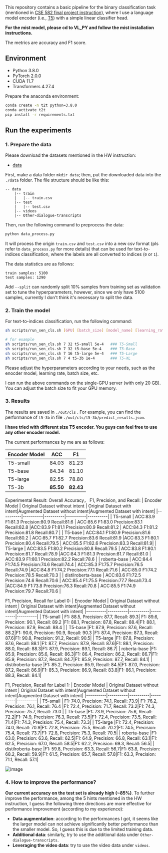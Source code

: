 This repository contains a basic pipeline for the binary classification task (mentioned in [CSE 582 final project instruction](https://psu.instructure.com/courses/2309886/assignments/15994501)), where I use a language model encoder (i.e., [T5](https://huggingface.co/docs/transformers/model_doc/t5)) with a simple linear classifier head. 

**For the mist model, please cd to VL_PY and follow the mist installation instructions.**

The metrics are accuracy and F1 score.

## Environment

- Python 3.8.0
- PyTorch 2.0.0
- CUDA 11.7
- Transformers 4.27.4

Prepare the anaconda environment:

```bash
conda create -n t2t python=3.8.0
conda activate t2t
pip install -r requirements.txt
```

## Run the experiments

### 1. Prepare the data

Please download the datasets mentioned in the HW instruction:
- [data](https://drive.google.com/drive/folders/1RAWWGTI7ciFkQfl3P9TSlC8Wm-seZYrN)


First, make a data folder `mkdir data`; then, put the downloaded data into the `./data` folder. The file structure should be like this:

``` 
-- data
    |-- train
    |   |-- train.csv
    |-- test
    |   |-- test.csv
    |-- videos
    |-- Other-dialogue-transcripts
```

Then, run the following command to preprocess the data:

```bash
python data_process.py
```

It will process the origin `train.csv` and `test.csv` into a new csv format (pls refer to `data_process.py` for more details) that can be used for text-to-indices classification, where the labels are all converted to indices (`0` or `1`).   

The data statistics are as follows:

```
train samples: 5100
test samples: 1290
```

Add `--split` can randomly split 10% samples from training set as validation set to tune the hyperparameters, however, since we only have 5100 samples, currently I don't think it's necessary to split the data.


### 2. Train the model


For text-to-indices classification, run the following command:

```bash
sh scripts/run_sen_cls.sh [GPU] [batch_size] [model_name] [learning_rate]

# for example
sh scripts/run_sen_cls.sh 7 32 t5-small 5e-4   ### T5-Small
sh scripts/run_sen_cls.sh 7 32 t5-base 5e-4    ### T5-Base
sh scripts/run_sen_cls.sh 7 16 t5-large 5e-4   ### T5-Large
sh scripts/run_sen_cls.sh 7 4 t5-3b 1e-4       ### T5-XL
```

Please adjust the hyperparameters according to your needs, such as the enocder model, learning rate, batch size, etc.

I can run the above commands on the single-GPU server (with only 20 GB). You can adjust the batch size to fit your GPU memory.


### 3. Results

The results are saved in `./out/cls` . For example, you can find the performance of `t5-3b` in file `./out/cls/t5-3b/predict_results.json`.

**I have tried with different size T5 encoder. You guys can feel free to use any other encoder model.**

The current performances by me are as follows:

| Encoder Model    | ACC      | F1       |
|----------|----------|----------|
| T5-small | 84.03   | 81.23  |
| T5-base  | 84.34  | 81.10  |
| T5-large | 82.55  | 78.80  |
| T5-3b    | **85.50**  | **82.43**  |

Experimental Result:
Overall Accuracy， F1, Precision, and Recall:
| Encoder Model    | Original Dataset without intent | Original Dataset with intent|Augmented Dataset without intent|Augmented Dataset with intent|
|----------|----------|----------|----------|----------|
| T5-small | ACC:83.9    F1:81.3  Precision:80.9 Recall:81.6 | ACC:85.6    F1:83.0 Precision:83.1 Recall:82.8 |ACC:83.9    F1:81.1  Precision:80.9 Recall:81.2 | ACC:84.3    F1:81.2 Precision:81.8 Recall:80.7 |
| T5-base  | ACC:84.1    F1:80.9  Precision:81.6 Recall:80.2  | ACC:85.7    F1:82.7 Precision:83.6 Recall:81.9  |ACC:83.3    F1:80.1  Precision:80.4 Recall:79.5  | ACC:85.5    F1:82.6 Precision:83.3 Recall:81.9|
| T5-large | ACC:83.5    F1:80.2 Precision:80.8  Recall:79.5  | ACC:83.8    F1:80.1 Precision:81.7 Recall:78.9 |ACC:84.3    F1:81.3 Precision:81.7 Recall:81.0  | ACC:83.9    F1:80.1 Precision:82.2 Recall:78.6 |
| roberta-base | ACC:84.4    F1:74.5 Precision:74.6  Recall:74.4  | ACC:85.3    F1:75.7 Precision:76.5  Recall:74.9 |ACC:84.8    F1:74.2  Precision:77.1   Recall:71.6 | ACC:85.0    F1:74.2 Precision:78.5  Recall:70.3 |
| distilroberta-base | ACC:83.6    F1:72.5  Precision:74.6  Recall:70.6 | ACC:85.4    F1:75.5 Precision:77.7  Recall:73.4 |ACC:84.9    F1:73.8  Precision:76.3  Recall:70.8 | ACC:85.5    F1:74.9 Precision:79.7  Recall:70.6 |

F1, Precision, Recall for Label 0:
| Encoder Model    | Original Dataset without intent | Original Dataset with intent|Augmented Dataset without intent|Augmented Dataset with intent|
|----------|----------|----------|----------|----------|
| T5-small | F1: 88.5, Precision: 87.7, Recall: 89.3| F1: 89.6, Precision: 90.1, Recall: 89.2 |F1: 88.1, Precision: 87.8, Recall: 88.4|F1: 88.1, Precision: 87.9, Recall: 88.4 |
| T5-base |F1: 87.9, Precision: 87.6, Recall: 88.2|F1: 90.6, Precision: 90.9, Recall: 90.3 |F1: 87.4, Precision: 87.3, Recall: 87.6|F1: 90.8, Precision: 91.2, Recall: 90.5|
| T5-large |F1: 87.8, Precision: 87.6, Recall: 88.1 |F1: 87.7, Precision: 87.9, Recall: 87.6|F1: 88.1, Precision: 88.0, Recall: 88.3|F1: 87.9, Precision: 89.1, Recall: 86.7|
| roberta-base |F1: 85.9, Precision: 85.6, Recall: 86.3|F1: 86.4, Precision: 86.2, Recall: 86.7|F1: 85.9, Precision: 87.2, Recall: 84.7|F1: 85.9, Precision: 87.7, Recall: 84.1|
| distilroberta-base |F1: 85.2, Precision: 85.9, Recall: 84.5|F1: 87.0, Precision: 87.2, Recall: 86.9|F1: 85.3, Precision: 86.9, Recall: 83.8|F1: 86.1, Precision: 88.3, Recall: 84.1|

F1, Precision, Recall for Label 1:
| Encoder Model    | Original Dataset without intent | Original Dataset with intent|Augmented Dataset without intent|Augmented Dataset with intent|
|----------|----------|----------|----------|----------|
| T5-small | F1: 74.0, Precision: 74.1, Recall: 73.9| F1: 76.2, Precision: 76.1, Recall: 76.4 |F1: 72.4, Precision: 71.7, Recall: 73.2|F1: 74.3, Precision: 75.7, Recall: 73.0 |
| T5-base |F1: 73.9, Precision: 75.6, Recall: 72.2|F1: 74.9, Precision: 76.3, Recall: 73.5|F1: 72.4, Precision: 73.5, Recall: 71.4|F1: 74.3, Precision: 75.4, Recall: 73.3|
| T5-large |F1: 72.4, Precision: 74.0, Recall: 70.9|F1: 72.8, Precision: 75.5, Recall: 70.2|F1: 74.5, Precision: 75.4, Recall: 73.7|F1: 72.8, Precision: 75.3, Recall: 70.5|
| roberta-base |F1: 63.0, Precision: 63.6, Recall: 62.5|F1: 64.9, Precision: 66.8, Recall: 63.1|F1: 62.5, Precision: 67.0, Recall: 58.5|F1: 62.2, Precision: 69.3, Recall: 56.5|
| distilroberta-base |F1: 59.8, Precision: 63.3, Recall: 56.7|F1: 63.8, Precision: 68.2, Recall: 59.9|F1: 61.5, Precision: 65.7, Recall: 57.8|F1: 63.3, Precision: 71.1, Recall: 57.1|

![image](https://github.com/RenzeLou/CSE_582_course_project/assets/36984321/93df4783-4abd-4ba5-95aa-26007a917411)




### 4. How to improve the performance?

**Our current accuracy on the test set is already high (~85%)**. To further improve the performance, among the 5 hints mentioned in the HW instruction, I guess the following three directions are more effective for performance improvement (according to my experience):

- **Data augmentation**: according to the performances I got, it seems like the larger model can not achieve significantly better performance than the smaller model. So, I guess this is due to the limited training data. 
- **Additional data**: similarly, try to use the additional data under `Other-dialogue-transcripts`.
- **Leveraging the video data**: try to use the video data under `videos`.

